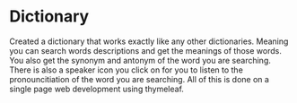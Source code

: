 # Dictionary
Created a dictionary that works exactly like any other dictionaries.
Meaning you can search words descriptions and get the meanings of those words.
  You also get the synonym and antonym of the word you are searching.
  There is also a speaker icon you click on for you to listen to the pronouncitiation of the word you are searching.
All of this is done on a single page web development using thymeleaf.

